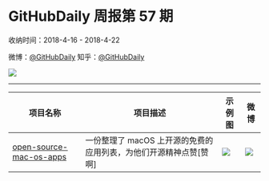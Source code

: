 # GitHubDaily 周报第 57 期

收纳时间：2018-4-16 - 2018-4-22

微博：[@GitHubDaily](https://weibo.com/GitHubDaily)
知乎：[@GitHubDaily](https://www.zhihu.com/people/githubdaily)

![](https://raw.githubusercontent.com/GitHubDaily/GitHubDaily/master/assets/weixin.png)

---

项目名称 | 项目描述 | 示例图 | 微博
--- | --- | --- | ---
[open-source-mac-os-apps](status.github_url) | 一份整理了 macOS 上开源的免费的应用列表，为他们开源精神点赞[赞啊] | ![](http://wx4.sinaimg.cn/large/006fiYtfly1fqdrfnuth4j31ad7r34qr.jpg) | [![](https://raw.githubusercontent.com/GitHubDaily/GitHubDaily/master/assets/sina_logo.png)](https://weibo.com/5722964389/GcjhiEZpX)
